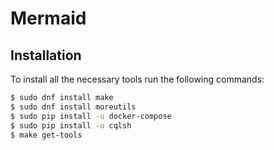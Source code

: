 # Mermaid

## Installation

To install all the necessary tools run the following commands:

```bash
$ sudo dnf install make
$ sudo dnf install moreutils
$ sudo pip install -u docker-compose
$ sudo pip install -u cqlsh
$ make get-tools
```
